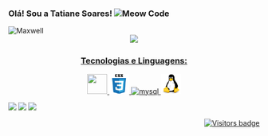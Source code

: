 ### Olá! Sou a Tatiane Soares! <img width="30" src="https://emojis.slackmojis.com/emojis/images/1643515023/10521/meow_code.gif?1643515023" alt="Meow Code" />
<div> 
<img width="40" src="https://emojis.slackmojis.com/emojis/images/1673873437/63571/maxwell.gif?1673873437" alt="Maxwell" />

  <div align="center">
  <a href="https://github.com/tatisoares7">
    <img height="120em" src="https://github-readme-stats-sigma-five.vercel.app/api/top-langs/?username=tatisoares7&layout=compact&langs_count=7&theme=dracula"/>

 <h3 align="center">Tecnologias e Linguagens:</h3>
<p align="center"> 
   <a href="https://www.java.com/pt-BR" target="_blank" rel="noreferrer"> <img src="https://cdn.jsdelivr.net/gh/devicons/devicon/icons/java/java-original.svg"  width="40" height="40" /> </a> 
    <a href="https://www.w3schools.com/css/" target="_blank" rel="noreferrer"> <img src="https://raw.githubusercontent.com/devicons/devicon/master/icons/css3/css3-original-wordmark.svg" alt="css3" width="40" height="40"/> </a> 
    <a href="https://www.mysql.com/" target="_blank" rel="noreferrer"> <img src="https://img.icons8.com/?size=512&id=UFXRpPFebwa2&format=png" alt="mysql" width="40" height="40"/> </a>  
    <a href="https://www.linux.org/" target="_blank" rel="noreferrer"> <img src="https://raw.githubusercontent.com/devicons/devicon/master/icons/linux/linux-original.svg" alt="linux" width="40" height="40"/> </a> 
  
</div>
 <p> <a href="https://www.instagram.com/tati_soares9" target="_blank"><img src="https://img.shields.io/badge/-Instagram-%23E4405F?style=for-the-badge&logo=instagram&logoColor=white" target="_blank"></a>
 <a href = "mailto:tatiane.soares@sou.unifeob.edu.br"><img src="https://img.shields.io/badge/-Gmail-%23333?style=for-the-badge&logo=gmail&logoColor=white" target="_blank"></a>
  <a href="https://www.linkedin.com/in/tatiane-soares-oliveira" target="_blank"><img src="https://img.shields.io/badge/-LinkedIn-%230077B5?style=for-the-badge&logo=linkedin&logoColor=white" target="_blank"></a> </p>
  
</div>

<div align="right">
  <a href="https://badges.pufler.dev">
      <img src="https://komarev.com/ghpvc/?username=tatisoares7" alt="Visitors badge" />
   </a>
</div>
